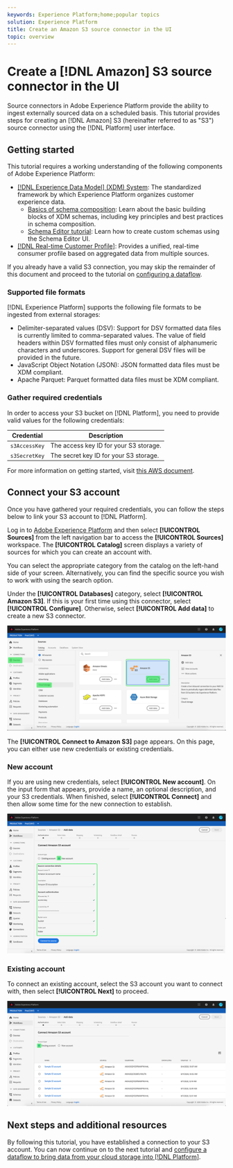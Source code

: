 ```yaml
---
keywords: Experience Platform;home;popular topics
solution: Experience Platform
title: Create an Amazon S3 source connector in the UI
topic: overview
---
```


# Create a [!DNL Amazon] S3 source connector in the UI

Source connectors in Adobe Experience Platform provide the ability to ingest externally sourced data on a scheduled basis. This tutorial provides steps for creating an [!DNL Amazon] S3 (hereinafter referred to as "S3") source connector using the [!DNL Platform] user interface.

## Getting started

This tutorial requires a working understanding of the following components of Adobe Experience Platform:

-   [[!DNL Experience Data Model] (XDM) System](../../../../../xdm/home.md): The standardized framework by which Experience Platform organizes customer experience data.
    -   [Basics of schema composition](../../../../../xdm/schema/composition.md): Learn about the basic building blocks of XDM schemas, including key principles and best practices in schema composition.
    -   [Schema Editor tutorial](../../../../../xdm/tutorials/create-schema-ui.md): Learn how to create custom schemas using the Schema Editor UI.
-   [[!DNL Real-time Customer Profile]](../../../../../profile/home.md): Provides a unified, real-time consumer profile based on aggregated data from multiple sources.

If you already have a valid S3 connection, you may skip the remainder of this document and proceed to the tutorial on [configuring a dataflow](../../dataflow/batch/cloud-storage.md).

### Supported file formats

[!DNL Experience Platform] supports the following file formats to be ingested from external storages:

-   Delimiter-separated values (DSV): Support for DSV formatted data files is currently limited to comma-separated values. The value of field headers within DSV formatted files must only consist of alphanumeric characters and underscores. Support for general DSV files will be provided in the future.
-   JavaScript Object Notation (JSON): JSON formatted data files must be XDM compliant.
-   Apache Parquet: Parquet formatted data files must be XDM compliant.

### Gather required credentials

In order to access your S3 bucket on [!DNL Platform], you need to provide valid values for the following credentials:

| Credential | Description |
| ---------- | ----------- |
| `s3AccessKey` | The access key ID for your S3 storage. |
| `s3SecretKey` | The secret key ID for your S3 storage. |

For more information on getting started, visit [this AWS document](https://aws.amazon.com/blogs/security/wheres-my-secret-access-key/).

## Connect your S3 account

Once you have gathered your required credentials, you can follow the steps below to link your S3 account to [!DNL Platform].

Log in to [Adobe Experience Platform](https://platform.adobe.com) and then select **[!UICONTROL Sources]** from the left navigation bar to access the **[!UICONTROL Sources]** workspace. The **[!UICONTROL Catalog]** screen displays a variety of sources for which you can create an account with.

You can select the appropriate category from the catalog on the left-hand side of your screen. Alternatively, you can find the specific source you wish to work with using the search option.

Under the **[!UICONTROL Databases]** category, select **[!UICONTROL Amazon S3]**. If this is your first time using this connector, select **[!UICONTROL Configure]**. Otherwise, select **[!UICONTROL Add data]** to create a new S3 connector.

![catalog](../../../../images/tutorials/create/s3/catalog.png)

The **[!UICONTROL Connect to Amazon S3]** page appears. On this page, you can either use new credentials or existing credentials.

### New account

If you are using new credentials, select **[!UICONTROL New account]**. On the input form that appears, provide a name, an optional description, and your S3 credentials. When finished, select **[!UICONTROL Connect]** and then allow some time for the new connection to establish.

![connect](../../../../images/tutorials/create/s3/new.png)

### Existing account

To connect an existing account, select the S3 account you want to connect with, then select **[!UICONTROL Next]** to proceed.

![existing](../../../../images/tutorials/create/s3/existing.png)

## Next steps and additional resources

By following this tutorial, you have established a connection to your S3 account. You can now continue on to the next tutorial and [configure a dataflow to bring data from your cloud storage into [!DNL Platform]](../../dataflow/batch/cloud-storage.md).
